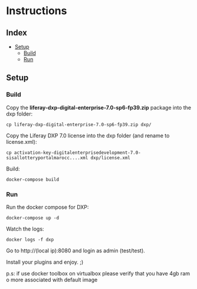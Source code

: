# Instructions

## Index

* [ Setup ](#setup)
  * [ Build ](#build)
  * [ Run ](#run)

## Setup

### Build

Copy the **liferay-dxp-digital-enterprise-7.0-sp6-fp39.zip** package into the dxp folder:

```
cp liferay-dxp-digital-enterprise-7.0-sp6-fp39.zip dxp/
```

Copy the Liferay DXP 7.0 license into the dxp folder (and rename to license.xml):

```
cp activation-key-digitalenterprisedevelopment-7.0-sisallotteryportalmarocc....xml dxp/license.xml
```

Build:

```
docker-compose build
```

### Run

Run the docker compose for DXP:

```
docker-compose up -d
```

Watch the logs:

```
docker logs -f dxp
```

Go to http://(local ip):8080 and login as admin (test/test).



Install your plugins and enjoy. ;)

p.s:
if use docker toolbox on virtualbox please verify that you have 4gb ram o more associated with default image

